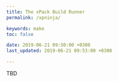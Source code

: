 ```yaml
---
title: The xPack Build Runner
permalink: /xpninja/

keywords: make
toc: false

date: 2019-06-21 09:50:00 +0300
last_updated: 2019-06-21 09:53:00 +0300

---
```


TBD
